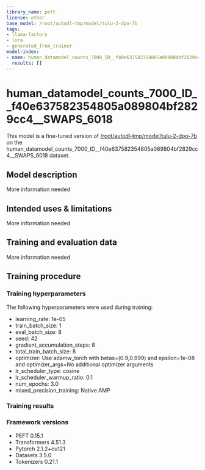 ```yaml
---
library_name: peft
license: other
base_model: /root/autodl-tmp/model/tulu-2-dpo-7b
tags:
- llama-factory
- lora
- generated_from_trainer
model-index:
- name: human_datamodel_counts_7000_ID__f40e637582354805a089804bf2829cc4__SWAPS_6018
  results: []
---
```


<!-- This model card has been generated automatically according to the information the Trainer had access to. You
should probably proofread and complete it, then remove this comment. -->

# human_datamodel_counts_7000_ID__f40e637582354805a089804bf2829cc4__SWAPS_6018

This model is a fine-tuned version of [/root/autodl-tmp/model/tulu-2-dpo-7b](https://huggingface.co//root/autodl-tmp/model/tulu-2-dpo-7b) on the human_datamodel_counts_7000_ID__f40e637582354805a089804bf2829cc4__SWAPS_6018 dataset.

## Model description

More information needed

## Intended uses & limitations

More information needed

## Training and evaluation data

More information needed

## Training procedure

### Training hyperparameters

The following hyperparameters were used during training:
- learning_rate: 1e-05
- train_batch_size: 1
- eval_batch_size: 8
- seed: 42
- gradient_accumulation_steps: 8
- total_train_batch_size: 8
- optimizer: Use adamw_torch with betas=(0.9,0.999) and epsilon=1e-08 and optimizer_args=No additional optimizer arguments
- lr_scheduler_type: cosine
- lr_scheduler_warmup_ratio: 0.1
- num_epochs: 3.0
- mixed_precision_training: Native AMP

### Training results



### Framework versions

- PEFT 0.15.1
- Transformers 4.51.3
- Pytorch 2.1.2+cu121
- Datasets 3.5.0
- Tokenizers 0.21.1